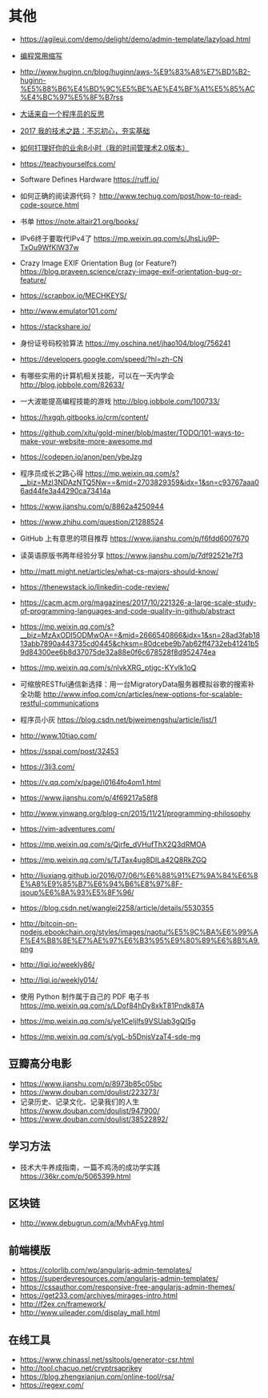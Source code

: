 # 其他


- https://agileui.com/demo/delight/demo/admin-template/lazyload.html

- [编程常用缩写](https://blog.csdn.net/elegant__/article/details/9748835)


- http://www.huginn.cn/blog/huginn/aws-%E9%83%A8%E7%BD%B2-huginn-%E5%88%B6%E4%BD%9C%E5%BE%AE%E4%BF%A1%E5%85%AC%E4%BC%97%E5%8F%B7rss

- [大话来自一个程序员的反思](https://blog.thankbabe.com/2018/02/22/dh-cxy/)
- [2017 我的技术之路：不忘初心，夯实基础](https://zhuanlan.zhihu.com/p/32411036)

- [如何打理好你的业余8小时（我的时间管理术2.0版本）](https://www.douban.com/note/521177603/)

- https://teachyourselfcs.com/

- Software Defines Hardware https://ruff.io/
- 如何正确的阅读源代码？ http://www.techug.com/post/how-to-read-code-source.html

- 书单 https://note.altair21.org/books/

- IPv6终于要取代IPv4了 https://mp.weixin.qq.com/s/JhsLju9P-TxOu9WfKlW37w

- Crazy Image EXIF Orientation Bug (or Feature?) https://blog.praveen.science/crazy-image-exif-orientation-bug-or-feature/

- https://scrapbox.io/MECHKEYS/

- http://www.emulator101.com/

- https://stackshare.io/

- 身份证号码校验算法 https://my.oschina.net/jhao104/blog/756241

- https://developers.google.com/speed/?hl=zh-CN

- 有哪些实用的计算机相关技能，可以在一天内学会 http://blog.jobbole.com/82633/

- 一大波能提高编程技能的游戏 http://blog.jobbole.com/100733/

- https://hxgqh.gitbooks.io/crm/content/

- https://github.com/xitu/gold-miner/blob/master/TODO/101-ways-to-make-your-website-more-awesome.md

- https://codepen.io/anon/pen/ybeJzg
- 程序员成长之路心得 https://mp.weixin.qq.com/s?__biz=MzI3NDAzNTQ5Nw==&mid=2703829359&idx=1&sn=c93767aaa06ad44fe3a44290ca73414a

- https://www.jianshu.com/p/8862a4250944
- https://www.zhihu.com/question/21288524
- GitHub 上有意思的项目推荐 https://www.jianshu.com/p/f6fdd6007670
- 读英语原版书两年经验分享 https://www.jianshu.com/p/7df92521e7f3
- http://matt.might.net/articles/what-cs-majors-should-know/
- https://thenewstack.io/linkedin-code-review/
- https://cacm.acm.org/magazines/2017/10/221326-a-large-scale-study-of-programming-languages-and-code-quality-in-github/abstract
- https://mp.weixin.qq.com/s?__biz=MzAxODI5ODMwOA==&mid=2666540866&idx=1&sn=28ad3fab1813abb7890a443735cd0445&chksm=80dcebe9b7ab62ff4732eb41241b59d84300ee6b8d37075de32a88e0f6c678528f8d952474ea
- https://mp.weixin.qq.com/s/nlvkXRG_ptjgc-KYvIk1oQ

- 可缩放RESTful通信新选择：用一台MigratoryData服务器模拟谷歌的搜索补全功能 http://www.infoq.com/cn/articles/new-options-for-scalable-restful-communications
- 程序员小灰 https://blog.csdn.net/bjweimengshu/article/list/1
- http://www.10tiao.com/

- https://sspai.com/post/32453
- https://3li3.com/

- https://v.qq.com/x/page/i0164fo4om1.html
- https://www.jianshu.com/p/4f69217a58f8

- http://www.yinwang.org/blog-cn/2015/11/21/programming-philosophy
- https://vim-adventures.com/
- https://mp.weixin.qq.com/s/Qjrfe_dVHufThX2Q3dRMOA
- https://mp.weixin.qq.com/s/TJTax4ug8DILa42Q8RkZGQ
- http://liuxiang.github.io/2016/07/06/%E6%88%91%E7%9A%84%E6%8E%A8%E9%85%B7%E6%94%B6%E8%97%8F-jsoup%E6%8A%93%E5%8F%96/
- https://blog.csdn.net/wanglei2258/article/details/5530355
- http://bitcoin-on-nodejs.ebookchain.org/styles/images/naotu/%E5%9C%BA%E6%99%AF%E4%B8%8E%E7%AE%97%E6%B3%95%E9%80%89%E6%8B%A9.png
- http://liqi.io/weekly86/
- http://liqi.io/weekly014/
- 使用 Python 制作属于自己的 PDF 电子书 https://mp.weixin.qq.com/s/LDof84hDy8xkT81Pndk8TA
- https://mp.weixin.qq.com/s/ye1CeIjlfs9VSUab3gQI5g
- https://mp.weixin.qq.com/s/ygL-b5DnjsVzaT4-sde-mg

## 豆瓣高分电影

- https://www.jianshu.com/p/8973b85c05bc
- https://www.douban.com/doulist/223273/
- 记录历史、记录文化、记录我们的人生 https://www.douban.com/doulist/947900/
- https://www.douban.com/doulist/38522892/

## 学习方法

- 技术大牛养成指南，一篇不鸡汤的成功学实践
 https://36kr.com/p/5065399.html

## 区块链

- http://www.debugrun.com/a/MvhAFyg.html


## 前端模版

- https://colorlib.com/wp/angularjs-admin-templates/
- https://superdevresources.com/angularjs-admin-templates/
- https://cssauthor.com/responsive-free-angularjs-admin-themes/
- https://get233.com/archives/mirages-intro.html
- http://f2ex.cn/framework/
- http://www.uileader.com/display_mall.html

## 在线工具
- https://www.chinassl.net/ssltools/generator-csr.html
- http://tool.chacuo.net/cryptrsaprikey
- https://blog.zhengxianjun.com/online-tool/rsa/
- https://regexr.com/

